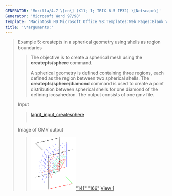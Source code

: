 ```yaml
---
GENERATOR: 'Mozilla/4.7 \[en\] (X11; I; IRIX 6.5 IP32) \[Netscape\]'
Generator: 'Microsoft Word 97/98'
Template: 'Macintosh HD:Microsoft Office 98:Templates:Web Pages:Blank Web Page'
title: '\*arguments:'
---
```


> Example 5: createpts in a spherical geometry using shells as region
> boundaries
>
> > The objective is to create a spherical mesh using the
> > **createpts/sphere** command.
> >
> > A spherical geometry is defined containing three regions, each
> > defined as the region between two spherical shells. The
> > **createpts/sphere/diamond** command is used to create a point
> > distribution between spherical shells for one diamond of the
> > defining icosahedron. The output consists of one gmv file.
>
> Input
>
> > [lagrit\_input\_createsphere](../input_output/lagrit_input_createsphere)\
> >  
>
> Image of GMV output
>
> > [![](image/image5tn.gif)"141"
> > "166"](image/image5.gif) [View 1](image/image5.gif)
